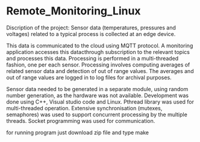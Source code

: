 # Remote_Monitoring_Linux

Discription of the project:
Sensor data (temperatures, pressures and voltages) related to a typical process is collected at an edge device. 

This data is communicated to the cloud using MQTT protocol. A monitoring application accesses this datacthrough subscription to the relevant topics and processes this data. 
Processing is performed in a multi-threaded fashion, one per each sensor. Processing involves computing averages of related sensor data and detection of out of range values. 
The averages and out of range values are logged in to log files for archival purposes.

Sensor data needed to be generated in a separate module, using random number generation, as the hardware was not available.
Development was done using C++, Visual studio code and Linux. Pthread library was used for multi-threaded operation. 
Extensive synchronisation (mutexes, semaphores) was used to support concurrent processing by the multiple threads. 
Socket programming was used for communication.

for running program just download zip file and type make

